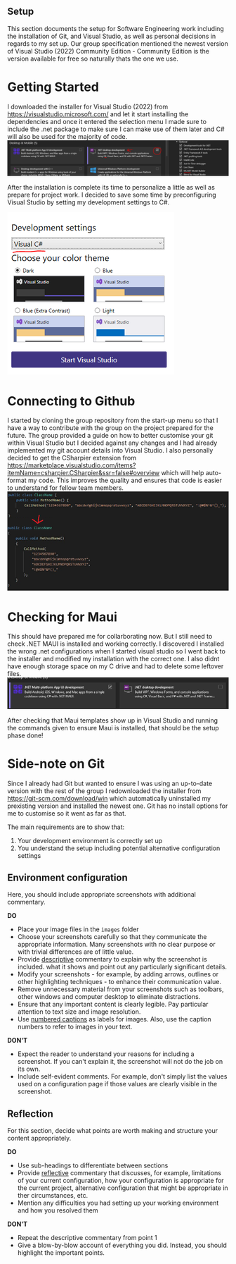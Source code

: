 ## Setup

This section documents the setup for Software Engineering work including the installation of Git, and Visual Studio, as well as personal decisions in regards to my set up.
Our group specification mentioned the newest version of Visual Studio (2022) Community Edition - Community Edition is the version available for free so naturally thats the one we use.

# Getting Started

I downloaded the installer for Visual Studio (2022) from https://visualstudio.microsoft.com/ and let it start installing the dependencies and once it entered the selection menu I made sure to include the .net package to make sure I can make use of them later and C# will also be used for the majority of code.
![image](https://github.com/TwopercentFlat/40534370Portfolio/blob/main/images/Setup1.PNG)

After the installation is complete its time to personalize a little as well as prepare for project work. I decided to save some time by preconfiguring Visual Studio by setting my development settings to C#.

![image](https://github.com/TwopercentFlat/40534370Portfolio/blob/main/images/Setup2.PNG)

# Connecting to Github

I started by cloning the group repository from the start-up menu so that I have a way to contribute with the group on the project prepared for the future. The group provided a guide on how to better customise your git within Visual Studio but I decided against any changes and I had already implemented my git account details into Visual Studio.
I also personally decided to get the CSharpier extension from https://marketplace.visualstudio.com/items?itemName=csharpier.CSharpier&ssr=false#overview which will help auto-format my code.
This improves the quality and ensures that code is easier to understand for fellow team members.
![image](https://github.com/TwopercentFlat/40534370Portfolio/blob/main/images/Setup3.PNG)

# Checking for Maui

This should have prepared me for collarborating now. But I still need to check .NET MAUI is installed and working correctly.
I discovered I installed the wrong .net configurations when I started visual studio so I went back to the installer and modified my installation with the correct one.
I also didnt have enough storage space on my C drive and had to delete some leftover files.
![image](https://github.com/TwopercentFlat/40534370Portfolio/blob/main/images/Setup4.PNG)

After checking that Maui templates show up in Visual Studio and running the commands given to ensure Maui is installed, that should be the setup phase done!

# Side-note on Git

Since I already had Git but wanted to ensure I was using an up-to-date version with the rest of the group I redownloaded the installer from https://git-scm.com/download/win which automatically uninstalled my prexisting version and installed the newest one. Git has no install options for me to customise so it went as far as that.


The main requirements are to show that:

1. Your development environment is correctly set up
2. You understand the setup including potential alternative configuration settings

## Environment configuration

Here, you should include appropriate screenshots with additional commentary. 

**DO**

* Place your image files in the `images` folder
* Choose your screenshots carefully so that they communicate the appropriate information.
  Many screenshots with no clear purpose or with trivial differences are of little value.
* Provide <ins>descriptive</ins> commentary to explain why the screenshot is included. 
  what it shows and point out any particularly significant details.
* Modify your screenshots - for example, by adding arrows, outlines or other highlighting 
  techniques - to enhance their communication value.
* Remove unnecessary material from your screenshots such as toolbars, other windows and 
  computer desktop to eliminate distractions.
* Ensure that any important content is clearly legible. Pay particular attention to text
  size and image resolution.
* Use [numbered captions](https://towardsdev.com/3-ways-to-add-a-caption-to-an-image-using-markdown-f2ca30562be6) 
  as labels for images. Also, use the caption numbers to refer to images in your text.

**DON'T**

* Expect the reader to understand your reasons for including a screenshot. If you can't
  explain it, the screenshot will not do the job on its own.
* Include self-evident comments. For example, don't simply list the values used on a
  configuration page if those values are clearly visible in the screenshot.

## Reflection

For this section, decide what points are worth making and structure your content 
appropriately.

**DO**

* Use sub-headings to differentiate between sections
* Provide <ins>reflective</ins> commentary that discusses, for example, limitations of
  your current configuration, how your configuration is appropriate for the current 
  project, alternative configuration that might be appropriate in ther circumstances, 
  etc.
* Mention any difficulties you had setting up your working environment and how you 
  resolved them

**DON'T**

* Repeat the descriptive commentary from point 1
* Give a blow-by-blow account of everything you did. Instead, you should highlight 
  the important points.
